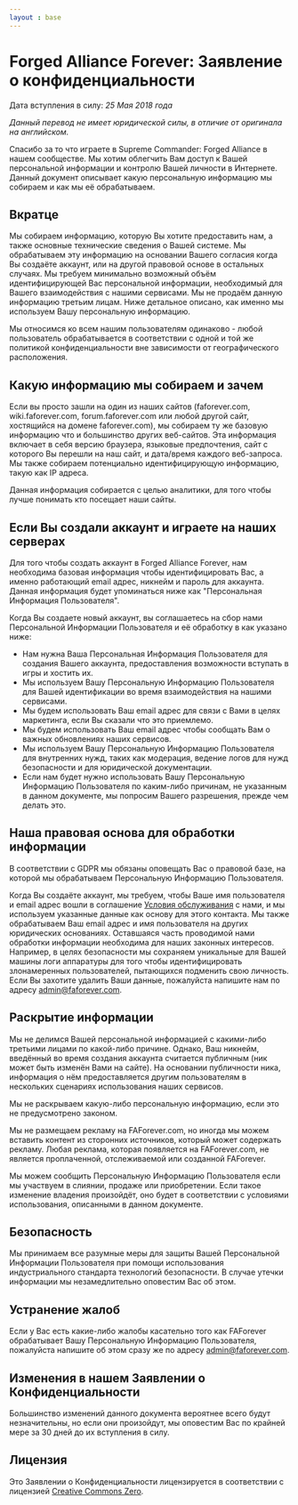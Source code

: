 ```yaml
---
layout : base
---
```


# Forged Alliance Forever: Заявление о конфиденциальности

Дата вступления в силу: _25 Мая 2018 года_

_Данный перевод не имеет юридической силы, в отличие от оригинала на английском._

Спасибо за то что играете в Supreme Commander: Forged Alliance в нашем сообществе. Мы хотим облегчить Вам доступ к Вашей персональной информации и контролю Вашей личности в Интернете. Данный документ описывает какую персональную информацию мы собираем и как мы её обрабатываем.

## Вкратце

Мы собираем информацию, которую Вы хотите предоставить нам, а также основные технические сведения о Вашей системе. Мы обрабатываем эту информацию на основании Вашего согласия когда Вы создаёте аккаунт, или на другой правовой основе в остальных случаях. Мы требуем минимально возможный объём идентифицирующей Вас персональной информации, необходимый для Вашего взаимодействия с нашими сервисами. Мы не продаём данную информацию третьим лицам. Ниже детальное описано, как именно мы используем Вашу персональную информацию.

Мы относимся ко всем нашим пользователям одинаково - любой пользователь обрабатывается в соответствии с одной и той же политикой конфиденциальности вне зависимости от географического расположения.

## Какую информацию мы собираем и зачем

Если вы просто зашли на один из наших сайтов (faforever.com, wiki.faforever.com, forum.faforever.com или любой другой сайт, хостящийся на домене faforever.com), мы собираем ту же базовую информацию что и большинство других веб-сайтов. Эта информация включает в себя версию браузера, языковые предпочтения, сайт с которого Вы перешли на наш сайт, и дата/время каждого веб-запроса. Мы также собираем потенциально идентифицирующую информацию, такую как IP адреса.

Данная информация собирается с целью аналитики, для того чтобы лучше понимать кто посещает наши сайты.

## Если Вы создали аккаунт и играете на наших серверах

Для того чтобы создать аккаунт в Forged Alliance Forever, нам необходима базовая информация чтобы идентифицировать Вас, а именно работающий email адрес, никнейм и пароль для аккаунта. Данная информация будет упоминаться ниже как "Персональная Информация Пользователя".

Когда Вы создаете новый аккаунт, вы соглашаетесь на сбор нами Персональной Информации Пользователя и её обработку в как указано ниже:

 - Нам нужна Ваша Персональная Информация Пользователя для создания Вашего аккаунта, предоставления возможности вступать в игры и хостить их.
 - Мы используем Вашу Персональную Информацию Пользователя для Вашей идентификации во время взаимодействия на нашими сервисами.
 - Мы будем использовать Ваш email адрес для связи с Вами в целях маркетинга, если Вы сказали что это приемлемо.
 - Мы будем использовать Ваш email адрес чтобы сообщать Вам о важных обновлениях наших сервисов.
 - Мы используем Вашу Персональную Информацию Пользователя для внутренних нужд, таких как модерация, ведение логов для нужд безопасности и для юридической документации.
 - Если нам будет нужно использовать Вашу Персональную Информацию Пользователя по каким-либо причинам, не указанным в данном документе, мы попросим Вашего разрешения, прежде чем делать это.

## Наша правовая основа для обработки информации

В соответствии с GDPR мы обязаны оповещать Вас о правовой базе, на которой мы обрабатываем Персональную Информацию Пользователя.

Когда Вы создаёте аккаунт, мы требуем, чтобы Ваше имя пользователя и email адрес вошли в соглашение [Условия обслуживания](https://www.faforever.com/tos) с нами, и мы используем указанные данные как основу для этого контакта. Мы также обрабатываем Ваш email адрес и имя пользователя на других юридических основаниях.
Оставшаяся часть проводимой нами обработки информации необходима для наших законных интересов. Например, в целях безопасности мы сохраняем уникальные для Вашей машины логи аппаратуры для того чтобы идентифицировать злонамеренных пользователей, пытающихся подменить свою личность.
Если Вы захотите удалить Ваши данные, пожалуйста напишите нам по адресу [admin@faforever.com](mailto:admin@faforever.com).

## Раскрытие информации
Мы не делимся Вашей персональной информацией с какими-либо третьими лицами по какой-либо причине. Однако, Ваш никнейм, введённый во время создания аккаунта считается публичным (ник может быть изменён Вами на сайте). На основании публичности ника, информация о нём предоставляется другим пользователям в нескольких сценариях использования наших сервисов.

Мы не раскрываем какую-либо персональную информацию, если это не предусмотрено законом.

Мы не размещаем рекламу на FAForever.com, но иногда мы можем вставить контент из сторонних источников, который может содержать рекламу. Любая реклама, которая появляется на FAForever.com, не является проплаченной, отслеживаемой или созданной FAForever.

Мы можем сообщить Персональную Информацию Пользователя если мы участвуем в слиянии, продаже или приобретении. Если такое изменение владения произойдёт, оно будет в соответствии с условиями использования, описанными в данном документе.

## Безопасность
Мы принимаем все разумные меры для защиты Вашей Персональной Информации Пользователя при помощи использования индустриального стандарта технологий безопасности. В случае утечки информации мы незамедлительно оповестим Вас об этом.

## Устранение жалоб

Если у Вас есть какие-либо жалобы касательно того как FAForever обрабатывает Вашу Персональную Информацию Пользователя, пожалуйста напишите об этом сразу же по адресу [admin@faforever.com](mailto:admin@faforever.com).

## Изменения в нашем Заявлении о Конфиденциальности

Большинство изменений данного документа вероятнее всего будут незначительны, но если они произойдут, мы оповестим Вас по крайней мере за 30 дней до их вступления в силу.

## Лицензия

Это Заявлении о Конфиденциальности лицензируется в соответствии с лицензией [Creative Commons Zero](https://creativecommons.org/publicdomain/zero/1.0/).
